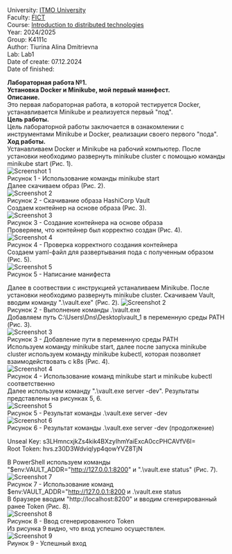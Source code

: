 University: [ITMO University](https://itmo.ru/ru/)  
Faculty: [FICT](https://fict.itmo.ru)   
Course: [Introduction to distributed technologies](https://github.com/itmo-ict-faculty/introduction-to-distributed-technologies)   
Year: 2024/2025  
Group: K4111c  
Author: Tiurina Alina Dmitrievna  
Lab: Lab1  
Date of create: 07.12.2024  
Date of finished:   

**Лабораторная работа №1.  
Установка Docker и Minikube, мой первый манифест.**  
**Описание.**    
Это первая лабораторная работа, в которой тестируется Docker, устанавливается Minikube и реализуется первый "под".  
**Цель работы.**    
Цель лабораторной работы заключается в ознакомлении с инструментами Minikube и Docker, реализации своего первого "пода".  
**Ход работы.**  
Устанавливаем Docker и Minikube на рабочий компьютер. После установки необходимо развернуть minikube cluster с помощью команды minikube start (Рис. 1).    
![Screenshot 1](https://github.com/Adalin43/2024_2025-introduction_to_distributed_technologies-k4111c-tiurina_a_d/blob/main/lab1/imagine/1.1.jpg)    
Рисунок 1 - Использование команды minikube start   
Далее скачиваем образ (Рис. 2).  
![Screenshot 2](https://github.com/Adalin43/2024_2025-introduction_to_distributed_technologies-k4111c-tiurina_a_d/blob/main/lab1/imagine/2.jpg)   
Рисунок 2 - Скачивание образа HashiCorp Vault  
Создаем контейнер на основе образа (Рис. 3).  
![Screenshot 3](https://github.com/Adalin43/2024_2025-introduction_to_distributed_technologies-k4111c-tiurina_a_d/blob/main/lab1/imagine/3.jpg)   
Рисунок 3 - Создание контейнера на основе образа  
Проверяем, что контейнер был корректно создан (Рис. 4).  
![Screenshot 4](https://github.com/Adalin43/2024_2025-introduction_to_distributed_technologies-k4111c-tiurina_a_d/blob/main/lab1/imagine/4.jpg)    
Рисунок 4 - Проверка корректного создания контейнера   
Создаем yaml-файл для развертывания пода с полученным образом (Рис. 5).  
![Screenshot 5]()  
Рисунок 5 - Написание манифеста  


Далее в соотвествии с инструкцией устаналиваем Minikube. После установки необходимо развернуть minikube cluster. Скачиваем Vault, вводим команду ".\vault.exe" (Рис. 2).
![Screenshot 2](https://github.com/Adalin43/2024_2025-introduction_to_distributed_technologies-k4111c-tiurina_a_d/blob/main/1.3.jpg)  
Рисунок 2 - Выполнение команды .\vault.exe   
Добавляем путь C:\Users\Dns\Desktop\vault_1 в переменную среды PATH (Рис. 3).  
![Screenshot 3](https://github.com/Adalin43/2024_2025-introduction_to_distributed_technologies-k4111c-tiurina_a_d/blob/main/1.5.jpg)  
Рисунок 3 - Добавление пути в переменную среды PATH  
Используем команду minikube start, далее после запуска minikube cluster используем команду minikube kubectl, которая позволяет взаимодействовать с k8s (Рис. 4).  
![Screenshot 4](https://github.com/Adalin43/2024_2025-introduction_to_distributed_technologies-k4111c-tiurina_a_d/blob/main/1.4.jpg)  
Рисунок 4 - Использование команд minikube start и minikube kubectl соответственно  
Далее используем команду ".\vault.exe server -dev". Результаты представлены на рисунках 5, 6.  
![Screenshot 5](https://github.com/Adalin43/2024_2025-introduction_to_distributed_technologies-k4111c-tiurina_a_d/blob/main/1.6.jpg)   
Рисунок 5 - Результат команды .\vault.exe server -dev  
![Screenshot 6](https://github.com/Adalin43/2024_2025-introduction_to_distributed_technologies-k4111c-tiurina_a_d/blob/main/1.7.jpg)   
Рисунок 6 - Результат команды .\vault.exe server -dev (продолжение)  

Unseal Key: s3LHmncxjkZs4kik4BXzyIhmYaiExcA0ccPHCAVfV6I=  
Root Token: hvs.z30D3WdviqIyp4qowYVZ8TjN  

В PowerShell используем команды "$env:VAULT_ADDR="http://127.0.0.1:8200" и ".\vault.exe status" (Рис. 7).   
![Screenshot 7](https://github.com/Adalin43/2024_2025-introduction_to_distributed_technologies-k4111c-tiurina_a_d/blob/main/1.9.jpg)   
Рисунок 7 - Использование команд $env:VAULT_ADDR="http://127.0.0.1:8200 и .\vault.exe status  
В браузере вводим "http://localhost:8200" и вводим сгенерированный ранее Token (Рис. 8).  
![Screenshot 8](https://github.com/Adalin43/2024_2025-introduction_to_distributed_technologies-k4111c-tiurina_a_d/blob/main/1.10.jpg)   
Рисунок 8 - Ввод сгенерированного Token   
Из рисунка 9 видно, что вход успешно осуществлен.  
![Screenshot 9](https://github.com/Adalin43/2024_2025-introduction_to_distributed_technologies-k4111c-tiurina_a_d/blob/main/1.11.jpg)  
Риунок 9 - Успешный вход  
